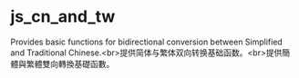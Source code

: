 # js_cn_and_tw
Provides basic functions for bidirectional conversion between Simplified and Traditional Chinese.&lt;br>提供简体与繁体双向转换基础函数。&lt;br>提供簡體與繁體雙向轉換基礎函數。
